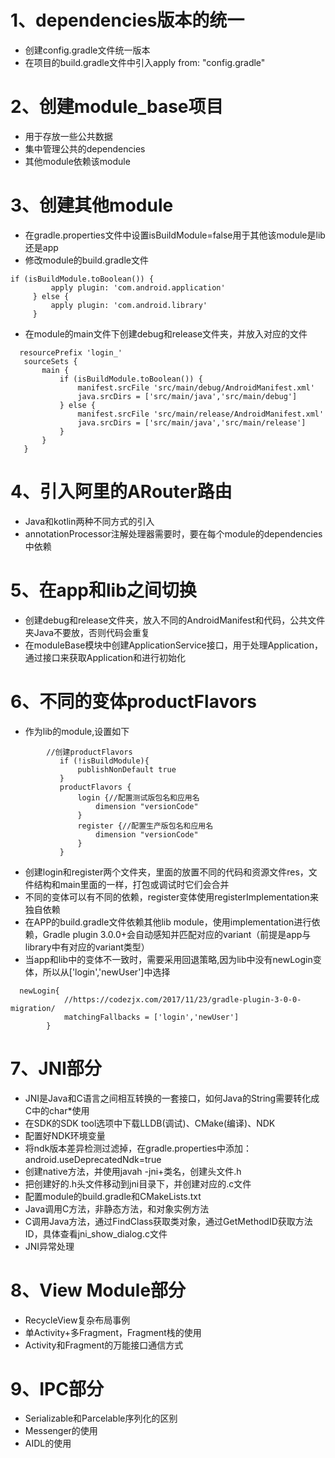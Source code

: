 # 1、dependencies版本的统一
 - 创建config.gradle文件统一版本
 - 在项目的build.gradle文件中引入apply from: "config.gradle"

# 2、创建module_base项目
 - 用于存放一些公共数据
 - 集中管理公共的dependencies
 - 其他module依赖该module

# 3、创建其他module
 - 在gradle.properties文件中设置isBuildModule=false用于其他该module是lib还是app
 - 修改module的build.gradle文件
 ```
 if (isBuildModule.toBoolean()) {
          apply plugin: 'com.android.application'
      } else {
          apply plugin: 'com.android.library'
      }
   ```
      
  - 在module的main文件下创建debug和release文件夹，并放入对应的文件
 ``` 
   resourcePrefix 'login_'
    sourceSets {
        main {
            if (isBuildModule.toBoolean()) {
                manifest.srcFile 'src/main/debug/AndroidManifest.xml'
                java.srcDirs = ['src/main/java','src/main/debug']
            } else {
                manifest.srcFile 'src/main/release/AndroidManifest.xml'
                java.srcDirs = ['src/main/java','src/main/release']
            }
        }
    }
  ```

# 4、引入阿里的ARouter路由
 - Java和kotlin两种不同方式的引入
 - annotationProcessor注解处理器需要时，要在每个module的dependencies中依赖

# 5、在app和lib之间切换
 - 创建debug和release文件夹，放入不同的AndroidManifest和代码，公共文件夹Java不要放，否则代码会重复
 - 在moduleBase模块中创建ApplicationService接口，用于处理Application，通过接口来获取Application和进行初始化

# 6、不同的变体productFlavors
 - 作为lib的module,设置如下
 ```
         //创建productFlavors
            if (!isBuildModule){
                publishNonDefault true
            }
            productFlavors {
                login {//配置测试版包名和应用名
                    dimension "versionCode"
                }
                register {//配置生产版包名和应用名
                    dimension "versionCode"
                }
            }
   ```
   
 - 创建login和register两个文件夹，里面的放置不同的代码和资源文件res，文件结构和main里面的一样，打包或调试时它们会合并
 - 不同的变体可以有不同的依赖，register变体使用registerImplementation来独自依赖
 - 在APP的build.gradle文件依赖其他lib module，使用implementation进行依赖，Gradle plugin 3.0.0+会自动感知并匹配对应的variant（前提是app与library中有对应的variant类型）
 - 当app和lib中的变体不一致时，需要采用回退策略,因为lib中没有newLogin变体，所以从['login','newUser']中选择
 ```
   newLogin{
             //https://codezjx.com/2017/11/23/gradle-plugin-3-0-0-migration/
             matchingFallbacks = ['login','newUser']
         }
   ```

# 7、JNI部分
 - JNI是Java和C语言之间相互转换的一套接口，如何Java的String需要转化成C中的char*使用
 - 在SDK的SDK tool选项中下载LLDB(调试)、CMake(编译)、NDK
 - 配置好NDK环境变量
 - 将ndk版本差异检测过滤掉，在gradle.properties中添加：android.useDeprecatedNdk=true
 - 创建native方法，并使用javah -jni+类名，创建头文件.h
 - 把创建好的.h头文件移动到jni目录下，并创建对应的.c文件
 - 配置module的build.gradle和CMakeLists.txt
 - Java调用C方法，非静态方法，和对象实例方法
 - C调用Java方法，通过FindClass获取类对象，通过GetMethodID获取方法ID，具体查看jni_show_dialog.c文件
 - JNI异常处理

# 8、View Module部分
 - RecycleView复杂布局事例
 - 单Activity+多Fragment，Fragment栈的使用
 - Activity和Fragment的万能接口通信方式

# 9、IPC部分
 - Serializable和Parcelable序列化的区别
 - Messenger的使用
 - AIDL的使用
